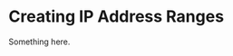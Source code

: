 [title]: # (Creating IP Address Ranges)
[tags]: # (XXX)
[priority]: # (2057)
# Creating IP Address Ranges
Something here.
